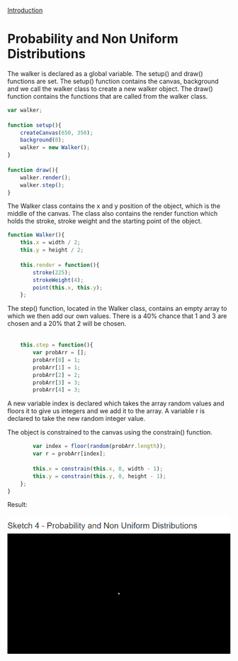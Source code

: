 [Introduction](../)

# Probability and Non Uniform Distributions

The walker is declared as a global variable. The setup() and draw() functions are set. The setup() function contains the canvas, background and we call the walker class to create a new walker object. The draw() function contains the functions that are called from the walker class.

```js
var walker;

function setup(){
    createCanvas(650, 350);
    background(0);
    walker = new Walker();
}

function draw(){
    walker.render();
    walker.step();
}
```

The Walker class contains the x and y position of the object, which is the middle of the canvas. The class also contains the render function which holds the stroke, stroke weight and the starting point of the object.

```js
function Walker(){
    this.x = width / 2;
    this.y = height / 2;

    this.render = function(){
        stroke(225);
        strokeWeight(4);
        point(this.x, this.y);
    };

```

The step() function, located in the Walker class, contains an empty array to which we then add our own values. There is a 40% chance that 1 and 3 are chosen and a 20% that 2 will be chosen.

```js

    this.step = function(){
        var probArr = [];
        probArr[0] = 1;
        probArr[1] = 1;
        probArr[2] = 2;
        probArr[3] = 3;
        probArr[4] = 3;
```

A new variable index is declared which takes the array random values and floors it to give us integers and we add it to the array. A variable r is declared to take the new random integer value.

The object is constrained to the canvas using the constrain() function.


```js
        var index = floor(random(probArr.length));
        var r = probArr[index];

        this.x = constrain(this.x, 0, width - 1);
        this.y = constrain(this.y, 0, height - 1);
    };
}
```

Result:

![Non Uniform Distribution](img/Sketch04.PNG?raw=true "Non Uniform Distribution")

